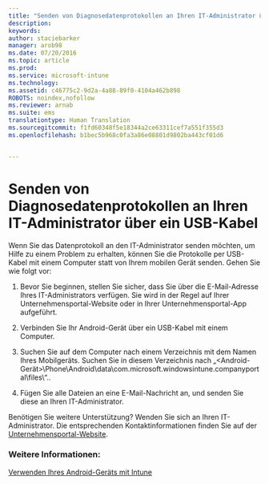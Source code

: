 ```yaml
---
title: "Senden von Diagnosedatenprotokollen an Ihren IT-Administrator über ein USB-Kabel | Microsoft Intune"
description: 
keywords: 
author: staciebarker
manager: arob98
ms.date: 07/20/2016
ms.topic: article
ms.prod: 
ms.service: microsoft-intune
ms.technology: 
ms.assetid: c46775c2-9d2a-4a88-89f0-4104a462b898
ROBOTS: noindex,nofollow
ms.reviewer: arnab
ms.suite: ems
translationtype: Human Translation
ms.sourcegitcommit: f1fd60348f5e18344a2ce63311cef7a551f355d3
ms.openlocfilehash: b1bec5b968c0fa3a86e08801d9802ba443cf01d6


---
```



# Senden von Diagnosedatenprotokollen an Ihren IT-Administrator über ein USB-Kabel

Wenn Sie das Datenprotokoll an den IT-Administrator senden möchten, um Hilfe zu einem Problem zu erhalten, können Sie die Protokolle per USB-Kabel mit einem Computer statt von Ihrem mobilen Gerät senden. Gehen Sie wie folgt vor:

1.  Bevor Sie beginnen, stellen Sie sicher, dass Sie über die E-Mail-Adresse Ihres IT-Administrators verfügen. Sie wird in der Regel auf Ihrer Unternehmensportal-Website oder in Ihrer Unternehmensportal-App aufgeführt.

2.  Verbinden Sie Ihr Android-Gerät über ein USB-Kabel mit einem Computer.

3.  Suchen Sie auf dem Computer nach einem Verzeichnis mit dem Namen Ihres Mobilgeräts. Suchen Sie in diesem Verzeichnis nach „&lt;Android-Gerät&gt;\Phone\Android\data\com.microsoft.windowsintune.companyportal\files\“.\.

4.  Fügen Sie alle Dateien an eine E-Mail-Nachricht an, und senden Sie diese an Ihren IT-Administrator.

Benötigen Sie weitere Unterstützung? Wenden Sie sich an Ihren IT-Administrator. Die entsprechenden Kontaktinformationen finden Sie auf der [Unternehmensportal-Website](http://portal.manage.microsoft.com).

### Weitere Informationen:
[Verwenden Ihres Android-Geräts mit Intune](using-your-android-device-with-intune.md)


<!--HONumber=Jul16_HO3-->


